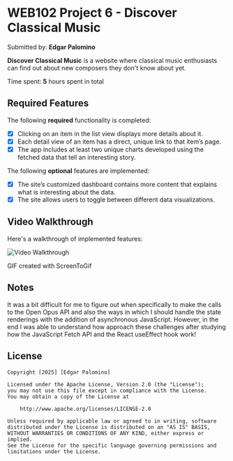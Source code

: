 # WEB102 Project 6 - Discover Classical Music

Submitted by: **Edgar Palomino**

**Discover Classical Music** is a website where classical music enthusiasts can find out about new composers they don't know about yet.

Time spent: **5** hours spent in total

## Required Features

The following **required** functionality is completed:

* [X] Clicking on an item in the list view displays more details about it.
* [X] Each detail view of an item has a direct, unique link to that item’s page.
* [X] The app includes at least two unique charts developed using the fetched data that tell an interesting story.

The following **optional** features are implemented:

* [X] The site’s customized dashboard contains more content that explains what is interesting about the data.
* [X] The site allows users to toggle between different data visualizations.

## Video Walkthrough

Here's a walkthrough of implemented features:

<img src='Animation.gif' title='Video Walkthrough' width='' alt='Video Walkthrough' />

GIF created with ScreenToGif

## Notes

It was a bit difficult for me to figure out when specifically to make the calls to the Open Opus API and also the ways in which I should handle the state renderings with the addition of asynchronous JavaScript. However, in the end I was able to understand how approach these challenges after studying how the JavaScript Fetch API and the React useEffect hook work!

## License

    Copyright [2025] [Edgar Palomino]

    Licensed under the Apache License, Version 2.0 (the "License");
    you may not use this file except in compliance with the License.
    You may obtain a copy of the License at

        http://www.apache.org/licenses/LICENSE-2.0

    Unless required by applicable law or agreed to in writing, software
    distributed under the License is distributed on an "AS IS" BASIS,
    WITHOUT WARRANTIES OR CONDITIONS OF ANY KIND, either express or implied.
    See the License for the specific language governing permissions and
    limitations under the License.
